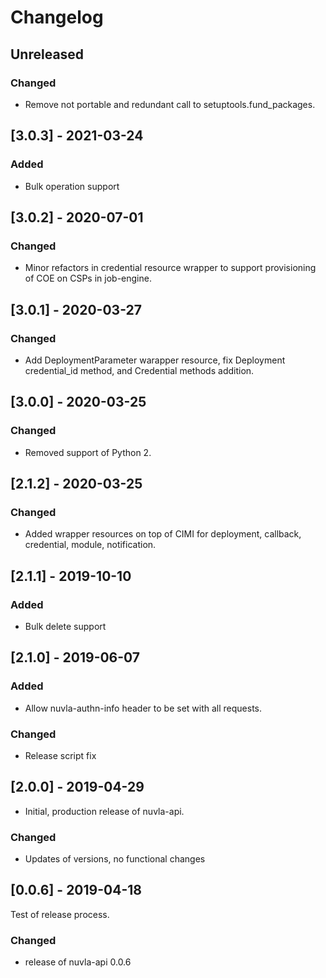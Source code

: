 # Changelog

## Unreleased

### Changed

  - Remove not portable and redundant call to setuptools.fund_packages.

## [3.0.3] - 2021-03-24

### Added

 - Bulk operation support

## [3.0.2] - 2020-07-01

### Changed

- Minor refactors in credential resource wrapper to support
  provisioning of COE on CSPs in job-engine.    

## [3.0.1] - 2020-03-27

### Changed

 - Add DeploymentParameter warapper resource,
   fix Deployment credential_id method, and
   Credential methods addition.

## [3.0.0] - 2020-03-25

### Changed

 - Removed support of Python 2.
 
## [2.1.2] - 2020-03-25

### Changed

 - Added wrapper resources on top of CIMI for deployment, 
   callback, credential, module, notification.

## [2.1.1] - 2019-10-10

### Added

 - Bulk delete support

## [2.1.0] - 2019-06-07

### Added

 - Allow nuvla-authn-info header to be set with
   all requests. 

### Changed
 
 - Release script fix

## [2.0.0] - 2019-04-29

 - Initial, production release of nuvla-api.

### Changed 

 - Updates of versions, no functional changes

## [0.0.6] - 2019-04-18

Test of release process.

### Changed

  - release of nuvla-api 0.0.6

 

